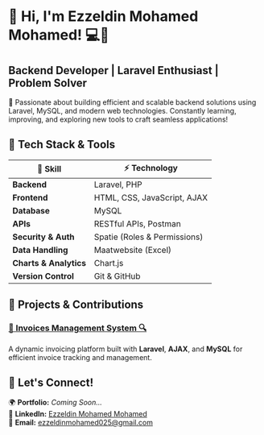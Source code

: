 # 👋 Hi, I'm Ezzeldin Mohamed Mohamed! 💻🚀

## Backend Developer | Laravel Enthusiast | Problem Solver

🌟 Passionate about building efficient and scalable backend solutions using Laravel, MySQL, and modern web technologies. Constantly learning, improving, and exploring new tools to craft seamless applications!

## 🚀 Tech Stack & Tools  

| 🌟 Skill         | ⚡ Technology            |
|-----------------|------------------------|
| **Backend**     | Laravel, PHP           |
| **Frontend**    | HTML, CSS, JavaScript, AJAX |
| **Database**    | MySQL                  |
| **APIs**        | RESTful APIs, Postman  |
| **Security & Auth** | Spatie (Roles & Permissions) |
| **Data Handling** | Maatwebsite (Excel)  |
| **Charts & Analytics** | Chart.js        |
| **Version Control** | Git & GitHub       |

## 📌 Projects & Contributions  

### [📄 Invoices Management System 🔍](https://github.com/Ezz24Mohamed/Invoices-laraval-project)  
A dynamic invoicing platform built with **Laravel**, **AJAX**, and **MySQL** for efficient invoice tracking and management.  

## 🔗 Let's Connect!  

🌍 **Portfolio:** _Coming Soon..._  
💼 **LinkedIn:** [Ezzeldin Mohamed Mohamed](https://www.linkedin.com/in/ezz-eldin-mohamed-70b154219/)  
📧 **Email:** [ezzeldinmohamed025@gmail.com](mailto:ezzeldinmohamed025@gmail.com)  


